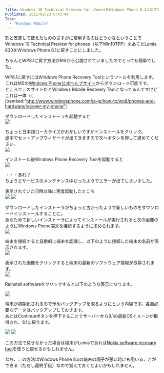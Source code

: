 ```yaml
---
Title: Windows 10 Technical Preview for phonesをWindows Phone 8.1に戻す方法
Published: 2015/02/23 0:43:40
Tags:
  - "Windows Mobile"
---
```

割と安定して使えたもののさすがに常用するのはどうかなということでWindows 10 Technical Preview for phones（以下Win10TPP）をあてたLumia 830をWindows Phone 8.1に戻すことにしました。  

ちゃんとWP8.1に戻す方法がMSから公開されていましたのでとっても簡単でした。

<!-- more -->

WP8.1に戻すにはWindows Phone Recovery Toolというツールを利用します。  
これはMSの[Windows Phone公式ヘルプサイト](http://www.windowsphone.com/ja-jp/how-to/wp8/phones-and-hardware/recover-my-phone)からダウンロード可能です。  
ところでこのサイトだとWindows Mobile Recovery Toolとなってるんですけどこれは一体（（  
[oembed:"http://www.windowsphone.com/ja-jp/how-to/wp8/phones-and-hardware/recover-my-phone"]

ダウンロードしたインストーラを起動すると  
![](20150223002934.png) 

ちょっと日本語ローカライズがおかしいですがインストールをクリック。  
途中でセットアップウィザードが出てきますので次へボタンを押して進めてください。  
![](20150223003031.png) 

インストール後Windows Phone Recovery Toolを起動すると  
![](20150223003111.png) 

・・・あれ？  
ちょうどサービスのメンテナンス中だったようでエラーが出てしまいました。  

表示されていた日時以降に再度起動したところ  
![](20150223003217.png) 
![](20150223003232.png) 

ダウンロードしたインストーラがちょっと古かったようで新しいものをダウンロードインストールすることに。  
あらためて新しいインストーラによってインストールが実行されると次の画像のようにWindows Phone端末を接続するように求められます。  
![](20150223003321.png) 

端末を接続すると自動的に端末を認識し、以下のように接続した端末の名前が表示されます。  
![](20150223003422.png) 

表示された画像をクリックすると端末の最新のソフトウェア情報が取得されます。  
![](20150223003532.png)

Reinstall softwareをクリックすると以下のような表示になります。  

![](20150223003658.png) 

端末が初期化されるので予めバックアップを取るようにという内容です。各自必要なデータはバックアップしておきます。   
あとはContinueボタンを押下することでサーバーから8.1の最新OSイメージが取得され、8.1に戻ります。  

![](20150223003758.png) 
![](20150223003807.png) 


この方法で戻せなかった場合は端末がLumiaであれば[Nokia software recovary tool](http://go.microsoft.com/fwlink/?LinkID=525568)を使うと戻せるかもしれません。   

なお、この方法はWindows Phone 8.xの端末の調子が悪い時にも用いることができる（ただし最終手段）なので覚えておくとよいかもしれません。